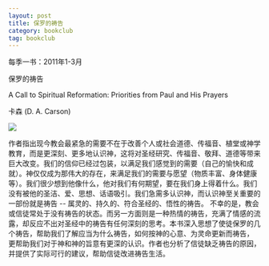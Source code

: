 ```yaml
---
layout: post
title: 保罗的祷告
category: bookclub
tag: bookclub
---
```


每季一书：2011年1-3月

保罗的祷告

A Call to Spiritual Reformation: Priorities from Paul and His Prayers 

卡森 (D. A. Carson)

<img src="http://media.wcec-home.org/image/paulPrayers.png" >

作者指出现今教会最紧急的需要不在于改善个人或社会道德、传福音、植堂或神学教育，而是更深刻、更多地认识神，这将对圣经研究、传福音、敬拜、道德等带来巨大改变。我们的信仰已经过包装，以满足我们感觉到的需要（自己的愉快和成就）。神仅仅成为那伟大的存在，来满足我们的需要与愿望（物质丰富、身体健康等）。我们很少想到他像什么，他对我们有何期望，要在我们身上得着什么。我们没有被他的圣洁、爱、思想、话语吸引。我们急需多认识神，而认识神至关重要的一部份就是祷告 -- 属灵的、持久的、符合圣经的、悟性的祷告。 不幸的是，教会或信徒常处于没有祷告的状态。而另一方面则是一种热情的祷告，充满了情感的流露，却反应不出对圣经中的祷告有任何深刻的思考。本书深入思想了使徒保罗的几个祷告，帮助我们了解应当为什么祷告，如何按神的心意、为灵命更新而祷告， 更帮助我们对于神和神的旨意有更深的认识。作者也分析了信徒缺乏祷告的原因，并提供了实际可行的建议，帮助信徒改进祷告生活。 
